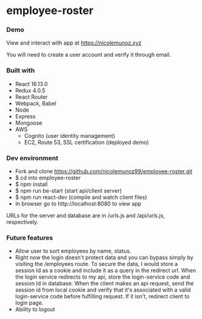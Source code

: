 # employee-roster

### Demo
View and interact with app at https://nicolemunoz.xyz

You will need to create a user account and verify it through email.

### Built with
- React 16.13.0
- Redux 4.0.5
- React Router
- Webpack, Babel
- Node
- Express
- Mongoose
- AWS
  - Cognito (user identity management)
  - EC2, Route 53, SSL certification (deployed demo)


### Dev environment
- Fork and clone https://github.com/nicolemunoz99/employee-roster.git
- $ cd into employee-roster
- $ npm install
- $ npm run be-start (start api/client server)
- $ npm run react-dev (compile and watch client files)
- In browser go to http://localhost:8080 to view app

URLs for the server and database are in /urls.js and /api/urls.js, respectively.

### Future features
- Allow user to sort employees by name, status.
- Right now the login doesn't protect data and you can bypass simply by visiting the /employees route. To secure the data,
I would store a session Id as a cookie and include it as a query in the redirect url. When the login service redirects to my api,
store the login-service code and session Id in database. When the client makes an api request, send the session id from local
cookie and verify that it's associated with a valid login-service code before fulfilling request. If it isn't, redirect client
to login page.
- Ability to logout
